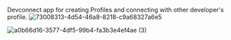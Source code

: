Devconnect app for creating Profiles and connecting with other developer's profile.
![73008313-4d54-46a8-8218-c9a68327a6e5](https://user-images.githubusercontent.com/46092815/160403036-d19d508d-8f1a-44b3-a207-64b4577b64f4.jpg)




![a0b66d16-3577-4df5-99b4-fa3b3e4ef4ae (3)](https://user-images.githubusercontent.com/46092815/160402812-f82a5409-f4b6-45af-b7ba-1163e7e008e6.jpg)
